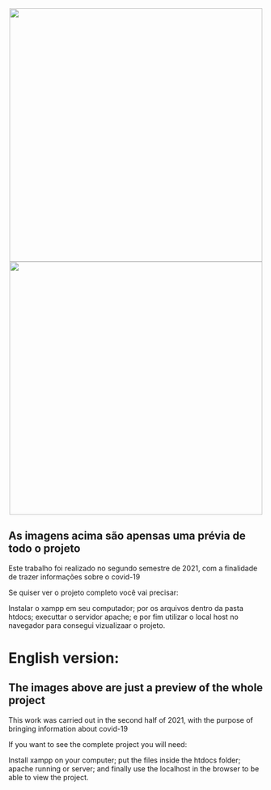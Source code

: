 <div align="center">
  <img src="https://user-images.githubusercontent.com/81646221/157958691-97f62345-65be-43f2-adc9-708441531250.png" width="500">
</div>
  
  
<div align="center">
<img src="https://user-images.githubusercontent.com/81646221/157959615-b61807b0-2002-4654-b117-1b3c2791ee3f.png" width="500">  
</div>
  
  
 ## As imagens acima são apensas uma prévia de todo o projeto
 
 Este trabalho foi realizado no segundo semestre de 2021, com a finalidade de trazer informações sobre o covid-19
 
 Se quiser ver o projeto completo você vai precisar:
 
 Instalar o xampp em seu computador;
 por os arquivos dentro da pasta htdocs;
 executtar o servidor apache;
 e por fim utilizar o local host no navegador para consegui vizualizaar o projeto.
 
 
# English version:

## The images above are just a preview of the whole project

 This work was carried out in the second half of 2021, with the purpose of bringing information about covid-19
 
  If you want to see the complete project you will need:
 
 Install xampp on your computer;
 put the files inside the htdocs folder;
 apache running or server;
 and finally use the localhost in the browser to be able to view the project.
